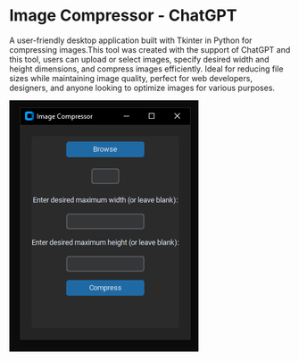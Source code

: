 # Image Compressor - ChatGPT
<p>A user-friendly desktop application built with Tkinter in Python for compressing images.This tool was created with the support of ChatGPT and this tool, users can upload or select images, specify desired width and height dimensions, and compress images efficiently. Ideal for reducing file sizes while maintaining image quality, perfect for web developers, designers, and anyone looking to optimize images for various purposes.</p>

<img src="Image Compressor.png"/>
